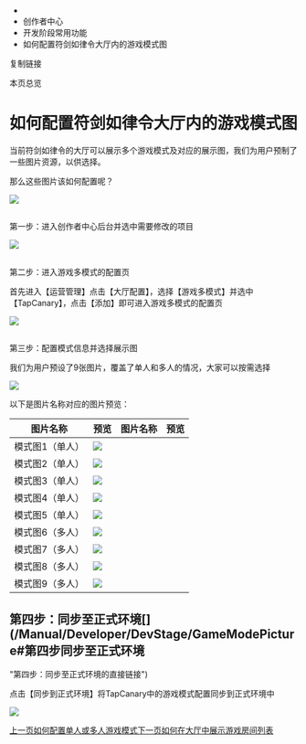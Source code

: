   * [](/)
  * 创作者中心
  * 开发阶段常用功能
  * 如何配置符剑如律令大厅内的游戏模式图

复制链接

本页总览

# 如何配置符剑如律令大厅内的游戏模式图

当前符剑如律令的大厅可以展示多个游戏模式及对应的展示图，我们为用户预制了一些图片资源，以供选择。

那么这些图片该如何配置呢？

![](/assets/images/首页展示-fdbc3b7638f63329f0cb176b2630fd61.png)

##
第一步：进入创作者中心后台并选中需要修改的项目[​](/Manual/Developer/DevStage/GameModePicture#第一步进入创作者中心后台并选中需要修改的项目
"第一步：进入创作者中心后台并选中需要修改的项目的直接链接")

![](/assets/images/第一步-0d32e3a45391786c5aeafefc1a7d627b.png)

##
第二步：进入游戏多模式的配置页[​](/Manual/Developer/DevStage/GameModePicture#第二步进入游戏多模式的配置页
"第二步：进入游戏多模式的配置页的直接链接")

首先进入【运营管理】点击【大厅配置】，选择【游戏多模式】并选中【TapCanary】，点击【添加】即可进入游戏多模式的配置页

![](/assets/images/第二步-8bb56b3188b7953fde06d5b2bb499202.png)

##
第三步：配置模式信息并选择展示图[​](/Manual/Developer/DevStage/GameModePicture#第三步配置模式信息并选择展示图
"第三步：配置模式信息并选择展示图的直接链接")

我们为用户预设了9张图片，覆盖了单人和多人的情况，大家可以按需选择

![](/assets/images/第三步-3ff4c9fb5895dc76be6ace045b9a5108.png)

以下是图片名称对应的图片预览：

图片名称| 预览| 图片名称| 预览  
---|---|---|---  
模式图1（单人）| ![](/assets/images/模式图1-45ad768012629384560ea6d2235fc24a.png)|
模式图2（单人）| ![](/assets/images/模式图2-6d5c4ee276e2cb3c05d5104ec0f63266.png)  
模式图3（单人）| ![](/assets/images/模式图3-f6c56e81dd8c8298252b6e4dbac3597b.png)|
模式图4（单人）| ![](/assets/images/模式图4-48ffab861e672414e93b4d0f40ea37bc.png)  
模式图5（单人）| ![](/assets/images/模式图5-5469179ee004ff60f00581f2eecbc770.png)|
模式图6（多人）| ![](/assets/images/模式图6-a1d166ac2abc475fb7dae1ffde131777.png)  
模式图7（多人）| ![](/assets/images/模式图7-e2f3d2224200ee642cf5e796683629d7.png)|
模式图8（多人）| ![](/assets/images/模式图8-4c4274daf8cbea57c9a136e974b90329.png)  
模式图9（多人）| ![](/assets/images/模式图9-ee1b447241f2aa642253d6cb164715c5.png)| |   
  
## 第四步：同步至正式环境[​](/Manual/Developer/DevStage/GameModePicture#第四步同步至正式环境
"第四步：同步至正式环境的直接链接")

点击【同步到正式环境】将TapCanary中的游戏模式配置同步到正式环境中

![](/assets/images/第四步-77be3f6ac576d47ae6eed1d9042c1beb.png)

[上一页如何配置单人或多人游戏模式](/Manual/Developer/DevStage/GameMode)[下一页如何在大厅中展示游戏房间列表](/Manual/Developer/DevStage/RoomMode)


